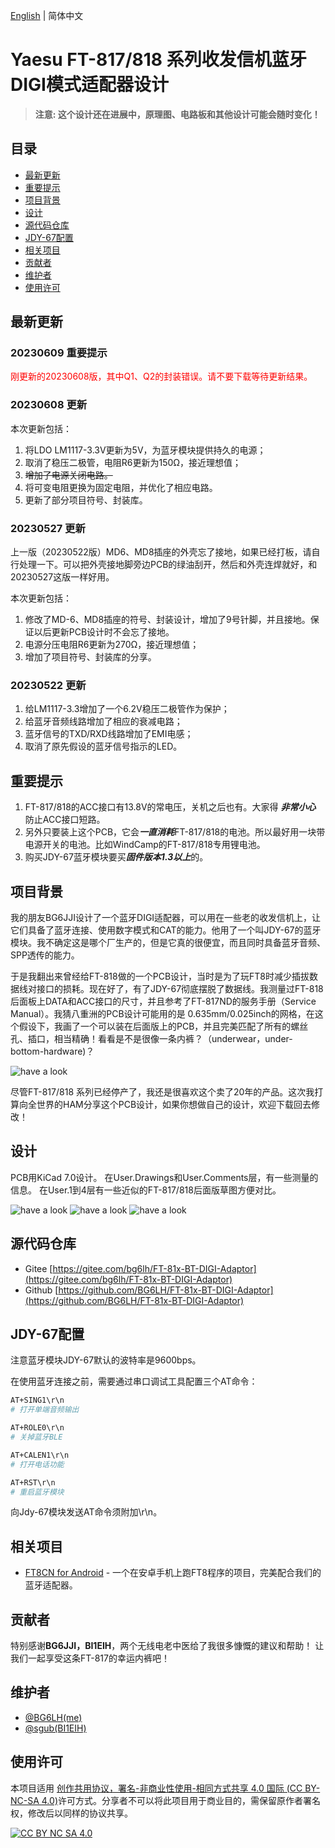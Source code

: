 [English](./README.md) | 简体中文

# Yaesu FT-817/818 系列收发信机蓝牙DIGI模式适配器设计



> **注意: 这个设计还在进展中，原理图、电路板和其他设计可能会随时变化！**

## 目录
- [最新更新](#最新更新)
- [重要提示](#重要提示)
- [项目背景](#项目背景)
- [设计](#设计)
- [源代码仓库](#源代码仓库)
- [JDY-67配置](#JDY-67配置)
- [相关项目](#相关项目)
- [贡献者](#贡献者)
- [维护者](#维护者)
- [使用许可](#使用许可)

## 最新更新

### 20230609 重要提示

<font color=red>刚更新的20230608版，其中Q1、Q2的封装错误。请不要下载等待更新结果。</font>

### 20230608 更新

本次更新包括：
1. 将LDO LM1117-3.3V更新为5V，为蓝牙模块提供持久的电源；
2. 取消了稳压二极管，电阻R6更新为150Ω，接近理想值；
3. ~~增加了电源关闭电路。~~
4. 将可变电阻更换为固定电阻，并优化了相应电路。
5. 更新了部分项目符号、封装库。


### 20230527 更新

上一版（20230522版）MD6、MD8插座的外壳忘了接地，如果已经打板，请自行处理一下。可以把外壳接地脚旁边PCB的绿油刮开，然后和外壳连焊就好，和20230527这版一样好用。

本次更新包括：
1. 修改了MD-6、MD8插座的符号、封装设计，增加了9号针脚，并且接地。保证以后更新PCB设计时不会忘了接地。
2. 电源分压电阻R6更新为270Ω，接近理想值；
3. 增加了项目符号、封装库的分享。


### 20230522 更新
1. 给LM1117-3.3增加了一个6.2V稳压二极管作为保护；
2. 给蓝牙音频线路增加了相应的衰减电路；
3. 蓝牙信号的TXD/RXD线路增加了EMI电感；
4. 取消了原先假设的蓝牙信号指示的LED。

## 重要提示
1. FT-817/818的ACC接口有13.8V的常电压，关机之后也有。大家得 ***非常小心*** 防止ACC接口短路。
2. 另外只要装上这个PCB，它会***一直消耗***FT-817/818的电池。所以最好用一块带电源开关的电池。比如WindCamp的FT-817/818专用锂电池。
3. 购买JDY-67蓝牙模块要买***固件版本1.3以上***的。

## 项目背景
我的朋友BG6JJI设计了一个蓝牙DIGI适配器，可以用在一些老的收发信机上，让它们具备了蓝牙连接、使用数字模式和CAT的能力。他用了一个叫JDY-67的蓝牙模块。我不确定这是哪个厂生产的，但是它真的很便宜，而且同时具备蓝牙音频、SPP透传的能力。

于是我翻出来曾经给FT-818做的一个PCB设计，当时是为了玩FT8时减少插拔数据线对接口的损耗。现在好了，有了JDY-67彻底摆脱了数据线。我测量过FT-818后面板上DATA和ACC接口的尺寸，并且参考了FT-817ND的服务手册（Service Manual）。我猜八重洲的PCB设计可能用的是 0.635mm/0.025inch的网格，在这个假设下，我画了一个可以装在后面版上的PCB，并且完美匹配了所有的螺丝孔、插口，相当精确！看看是不是很像一条内裤？（underwear，under-bottom-hardware)？

![have a look](./pics/FT-81x-BT-DIGI-Adaptor-PIC.png)

尽管FT-817/818 系列已经停产了，我还是很喜欢这个卖了20年的产品。这次我打算向全世界的HAM分享这个PCB设计，如果你想做自己的设计，欢迎下载回去修改！


## 设计
PCB用KiCad 7.0设计。
在User.Drawings和User.Comments层，有一些测量的信息。
在User.1到4层有一些近似的FT-817/818后面版草图方便对比。

![have a look](./pics/FT-81x-BT-DIGI-Adaptor-SCH.png)
![have a look](./pics/FT-81x-BT-DIGI-Adaptor-PCB.png)
![have a look](./pics/FT-81x-BT-DIGI-Adaptor-3D.png)

## 源代码仓库

- Gitee [https://gitee.com/bg6lh/FT-81x-BT-DIGI-Adaptor](https://gitee.com/bg6lh/FT-81x-BT-DIGI-Adaptor)
- Github [https://github.com/BG6LH/FT-81x-BT-DIGI-Adaptor](https://github.com/BG6LH/FT-81x-BT-DIGI-Adaptor)


## JDY-67配置

注意蓝牙模块JDY-67默认的波特率是9600bps。

在使用蓝牙连接之前，需要通过串口调试工具配置三个AT命令：

```sh
AT+SING1\r\n
# 打开单端音频输出 

AT+ROLE0\r\n
# 关掉蓝牙BLE

AT+CALEN1\r\n
# 打开电话功能

AT+RST\r\n
# 重启蓝牙模块
```
向Jdy-67模块发送AT命令须附加\r\n。

## 相关项目
- [FT8CN for Android](https://github.com/N0BOY/FT8CN) - 一个在安卓手机上跑FT8程序的项目，完美配合我们的蓝牙适配器。


## 贡献者
特别感谢**BG6JJI，BI1EIH**，两个无线电老中医给了我很多慷慨的建议和帮助！
让我们一起享受这条FT-817的幸运内裤吧！


## 维护者
- [@BG6LH(me)](https://github.com/BG6LH)
- [@sgub(BI1EIH)](https://github.com/sgub)

## 使用许可

本项目适用
[创作共用协议，署名-非商业性使用-相同方式共享 4.0 国际 (CC BY-NC-SA 4.0)][cc-by-nc-sa]许可方式。分享者不可以将此项目用于商业目的，需保留原作者署名权，修改后以同样的协议共享。

[![CC BY NC SA 4.0][cc-by-nc-sa-image]][cc-by-nc-sa]

[cc-by-nc-sa]: https://creativecommons.org/licenses/by-nc-sa/4.0/deed.zh
[cc-by-nc-sa-image]: https://i.creativecommons.org/l/by-nc-sa/4.0/88x31.png
